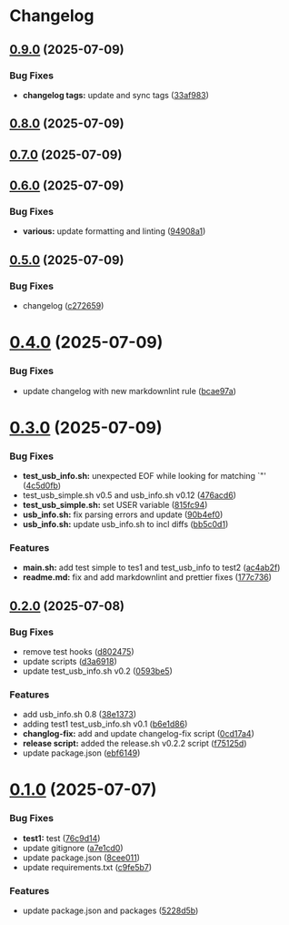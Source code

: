 # Changelog

## [0.9.0](https://github.com/davittec/usb-probe/compare/v0.8.0...v0.9.0) (2025-07-09)

### Bug Fixes

- **changelog tags:** update and sync tags ([33af983](https://github.com/davittec/usb-probe/commit/33af98312cd2d6a86b2cddfc89e2aef0aef2133d))

## [0.8.0](https://github.com/davittec/usb-probe/compare/v0.7.0...v0.8.0) (2025-07-09)

## [0.7.0](https://github.com/davittec/usb-probe/compare/v0.6.0...v0.7.0) (2025-07-09)

## [0.6.0](https://github.com/davittec/usb-probe/compare/v0.5.0...v0.6.0) (2025-07-09)

### Bug Fixes

- **various:** update formatting and linting ([94908a1](https://github.com/davittec/usb-probe/commit/94908a16d7ae3e919136091f5ef285c9f5612ea7))

## [0.5.0](https://github.com/davittec/usb-probe/compare/v0.4.0...v0.5.0) (2025-07-09)

### Bug Fixes

- changelog ([c272659](https://github.com/davittec/usb-probe/commit/c272659f558b863de64b8b9f7bb6e1e8d3400ae2))

# [0.4.0](https://github.com/davittec/usb-probe/compare/v0.3.0...v0.4.0) (2025-07-09)

### Bug Fixes

- update changelog with new markdownlint rule ([bcae97a](https://github.com/davittec/usb-probe/commit/bcae97a4e7624efedc4bec07dc5ec2cc4af6796e))

# [0.3.0](https://github.com/davittec/usb-probe/compare/v0.2.0...v0.3.0) (2025-07-09)

### Bug Fixes

- **test_usb_info.sh:** unexpected EOF while looking for matching `"' ([4c5d0fb](https://github.com/davittec/usb-probe/commit/4c5d0fb51a7c1d11ccb8fbc78507a0b28678f2fd))
- test_usb_simple.sh v0.5 and usb_info.sh v0.12 ([476acd6](https://github.com/davittec/usb-probe/commit/476acd624d40e413ca1ef59ef547060ef409894f))
- **test_usb_simple.sh:** set USER variable ([815fc94](https://github.com/davittec/usb-probe/commit/815fc94cf08a9ce4d744697ce9d7daa70a8604c2))
- **usb_info.sh:** fix parsing errors and update ([90b4ef0](https://github.com/davittec/usb-probe/commit/90b4ef0bb373eff5c6500fb350c6cad1107e87f2))
- **usb_info.sh:** update usb_info.sh to incl diffs ([bb5c0d1](https://github.com/davittec/usb-probe/commit/bb5c0d16bebe436a2ae3ef7b6743601f74e65b6a))

### Features

- **main.sh:** add test simple to tes1 and test_usb_info to test2 ([ac4ab2f](https://github.com/davittec/usb-probe/commit/ac4ab2f97eb89825129ca89fcd0a4d17767d541e))
- **readme.md:** fix and add markdownlint and prettier fixes ([177c736](https://github.com/davittec/usb-probe/commit/177c736c6e87ee3635e7926b43c076ef0568500a))

## [0.2.0](https://github.com/davittec/usb-probe/compare/v0.1.0...v0.2.0) (2025-07-08)

### Bug Fixes

- remove test hooks ([d802475](https://github.com/davittec/usb-probe/commit/d8024752800a27b77a0b53fb97bd782e9588a233))
- update scripts ([d3a6918](https://github.com/davittec/usb-probe/commit/d3a6918b5847984c14bd038a27e9b77a9e7eecc9))
- update test_usb_info.sh v0.2 ([0593be5](https://github.com/davittec/usb-probe/commit/0593be5a065aac2cb736b7d8bb3f38e2d2e46491))

### Features

- add usb_info.sh 0.8 ([38e1373](https://github.com/davittec/usb-probe/commit/38e1373ea0bc66d1b167f074b89ccfb969b21f90))
- adding test1 test_usb_info.sh v0.1 ([b6e1d86](https://github.com/davittec/usb-probe/commit/b6e1d86ce70294b7db31df02c7cbc30907dd4ef8))
- **changlog-fix:** add and update changelog-fix script ([0cd17a4](https://github.com/davittec/usb-probe/commit/0cd17a4d3358c4cd3e82497af124df2c967a511b))
- **release script:** added the release.sh v0.2.2 script ([f75125d](https://github.com/davittec/usb-probe/commit/f75125dc787775f48868831ce134e0aaa3e4447a))
- update package.json ([ebf6149](https://github.com/davittec/usb-probe/commit/ebf6149cb06f8452a7fb491bc32a04362c1d285b))

# [0.1.0](https://github.com/davittec/usb-probe/compare/5228d5bff549b701566bc6376ed2f49b476fc58f...v0.1.0) (2025-07-07)

### Bug Fixes

- **test1:** test ([76c9d14](https://github.com/davittec/usb-probe/commit/76c9d14ab88d9a4485c856b89dad54f7f03af74c))
- update gitignore ([a7e1cd0](https://github.com/davittec/usb-probe/commit/a7e1cd03af8d5e35388c7bbca784f35918745f9c))
- update package.json ([8cee011](https://github.com/davittec/usb-probe/commit/8cee011dea10f03ddc35d022832eaacd083bc37c))
- update requirements.txt ([c9fe5b7](https://github.com/davittec/usb-probe/commit/c9fe5b7059040dc2508bb88a3cb45163ab883c8c))

### Features

- update package.json and packages ([5228d5b](https://github.com/davittec/usb-probe/commit/5228d5bff549b701566bc6376ed2f49b476fc58f))
